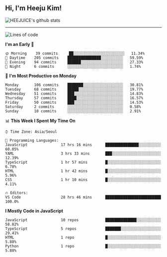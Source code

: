 ## Hi, I'm Heeju Kim!

![HEEJUICE's github stats](https://github-readme-stats.vercel.app/api?username=HEEJUICE&show_icons=true)

---
<!--START_SECTION:waka-->
![Lines of code](https://img.shields.io/badge/From%20Hello%20World%20I%27ve%20Written-20.6%20million%20lines%20of%20code-blue)

**I'm an Early 🐤** 

```text
🌞 Morning    39 commits     ██░░░░░░░░░░░░░░░░░░░░░░░   11.34% 
🌆 Daytime    205 commits    ███████████████░░░░░░░░░░   59.59% 
🌃 Evening    94 commits     ██████░░░░░░░░░░░░░░░░░░░   27.33% 
🌙 Night      6 commits      ░░░░░░░░░░░░░░░░░░░░░░░░░   1.74%

```
📅 **I'm Most Productive on Monday** 

```text
Monday       106 commits    ███████░░░░░░░░░░░░░░░░░░   30.81% 
Tuesday      68 commits     █████░░░░░░░░░░░░░░░░░░░░   19.77% 
Wednesday    51 commits     ███░░░░░░░░░░░░░░░░░░░░░░   14.83% 
Thursday     57 commits     ████░░░░░░░░░░░░░░░░░░░░░   16.57% 
Friday       50 commits     ███░░░░░░░░░░░░░░░░░░░░░░   14.53% 
Saturday     2 commits      ░░░░░░░░░░░░░░░░░░░░░░░░░   0.58% 
Sunday       10 commits     ░░░░░░░░░░░░░░░░░░░░░░░░░   2.91%

```


📊 **This Week I Spent My Time On** 

```text
⌚︎ Time Zone: Asia/Seoul

💬 Programming Languages: 
JavaScript               17 hrs 16 mins      ███████████████░░░░░░░░░░   60.05% 
YAML                     3 hrs 33 mins       ███░░░░░░░░░░░░░░░░░░░░░░   12.39% 
TypeScript               1 hr 57 mins        █░░░░░░░░░░░░░░░░░░░░░░░░   6.78% 
HTML                     1 hr 42 mins        █░░░░░░░░░░░░░░░░░░░░░░░░   5.96% 
CSS                      1 hr 10 mins        █░░░░░░░░░░░░░░░░░░░░░░░░   4.11%

🔥 Editors: 
VS Code                  28 hrs 46 mins      █████████████████████████   100.0%

```

**I Mostly Code in JavaScript** 

```text
JavaScript               10 repos            ██████████████░░░░░░░░░░░   58.82% 
TypeScript               5 repos             ███████░░░░░░░░░░░░░░░░░░   29.41% 
HTML                     1 repo              █░░░░░░░░░░░░░░░░░░░░░░░░   5.88% 
Python                   1 repo              █░░░░░░░░░░░░░░░░░░░░░░░░   5.88%

```



<!--END_SECTION:waka-->
